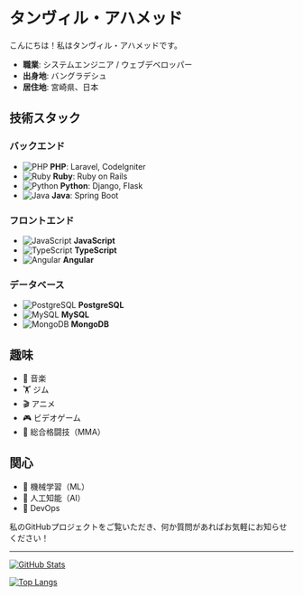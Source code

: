 # タンヴィル・アハメッド

こんにちは！私はタンヴィル・アハメッドです。

- **職業**: システムエンジニア / ウェブデベロッパー
- **出身地**: バングラデシュ
- **居住地**: 宮崎県、日本

## 技術スタック

### バックエンド
- <img src="https://img.shields.io/badge/-PHP-777BB4?style=flat-square&logo=php&logoColor=white" alt="PHP" /> **PHP**: Laravel, CodeIgniter
- <img src="https://img.shields.io/badge/-Ruby-CC342D?style=flat-square&logo=ruby&logoColor=white" alt="Ruby" /> **Ruby**: Ruby on Rails
- <img src="https://img.shields.io/badge/-Python-3776AB?style=flat-square&logo=python&logoColor=white" alt="Python" /> **Python**: Django, Flask
- <img src="https://img.shields.io/badge/-Java-007396?style=flat-square&logo=java&logoColor=white" alt="Java" /> **Java**: Spring Boot

### フロントエンド
- <img src="https://img.shields.io/badge/-JavaScript-F7DF1E?style=flat-square&logo=javascript&logoColor=black" alt="JavaScript" /> **JavaScript**
- <img src="https://img.shields.io/badge/-TypeScript-3178C6?style=flat-square&logo=typescript&logoColor=white" alt="TypeScript" /> **TypeScript**
- <img src="https://img.shields.io/badge/-Angular-DD0031?style=flat-square&logo=angular&logoColor=white" alt="Angular" /> **Angular**

### データベース
- <img src="https://img.shields.io/badge/-PostgreSQL-336791?style=flat-square&logo=postgresql&logoColor=white" alt="PostgreSQL" /> **PostgreSQL**
- <img src="https://img.shields.io/badge/-MySQL-4479A1?style=flat-square&logo=mysql&logoColor=white" alt="MySQL" /> **MySQL**
- <img src="https://img.shields.io/badge/-MongoDB-47A248?style=flat-square&logo=mongodb&logoColor=white" alt="MongoDB" /> **MongoDB**

## 趣味
- 🎵 音楽
- 🏋️ ジム
- 🎬 アニメ
- 🎮 ビデオゲーム
- 🥋 総合格闘技（MMA）

## 関心
- 🤖 機械学習（ML）
- 🧠 人工知能（AI）
- 🚀 DevOps

私のGitHubプロジェクトをご覧いただき、何か質問があればお気軽にお知らせください！

---

[![GitHub Stats](https://github-readme-stats.vercel.app/api?username=gtmtanvir&show_icons=true&theme=radical)](https://github.com/gtmtanvir)

[![Top Langs](https://github-readme-stats.vercel.app/api/top-langs/?username=gtmtanvir&layout=compact&theme=radical)](https://github.com/gtmtanvir)
